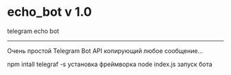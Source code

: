 # echo_bot v 1.0
telegram echo bot
___________________________________________________________
Очень простой Telegram Bot API копирующий любое сообщение...

npm intall telegraf -s  установка фреймворка
node index.js запуск бота